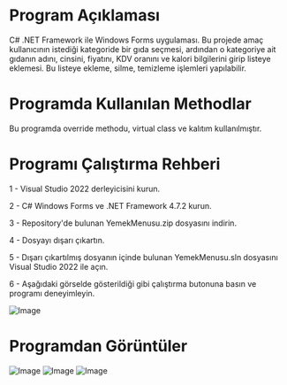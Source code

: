 # Program Açıklaması

C# .NET Framework ile Windows Forms uygulaması. Bu projede amaç kullanıcının istediği kategoride bir gıda seçmesi, ardından o kategoriye ait gıdanın adını, cinsini, fiyatını, KDV oranını ve kalori bilgilerini girip listeye eklemesi. Bu listeye ekleme, silme, temizleme işlemleri yapılabilir.

# Programda Kullanılan Methodlar

Bu programda override methodu, virtual class ve kalıtım kullanılmıştır.

# Programı Çalıştırma Rehberi

1 - Visual Studio 2022 derleyicisini kurun.

2 - C# Windows Forms ve .NET Framework 4.7.2 kurun.

3 - Repository'de bulunan YemekMenusu.zip dosyasını indirin.

4 - Dosyayı dışarı çıkartın.

5 - Dışarı çıkartılmış dosyanın içinde bulunan YemekMenusu.sln dosyasını Visual Studio 2022 ile açın.

6 - Aşağıdaki görselde gösterildiği gibi çalıştırma butonuna basın ve programı deneyimleyin.

![Image](https://github.com/user-attachments/assets/65174fb0-80a1-4221-9b8c-eccdb2812f44)

# Programdan Görüntüler

![Image](https://github.com/user-attachments/assets/fae7cceb-96f5-4e43-bcbc-bd0f9b93f150)
![Image](https://github.com/user-attachments/assets/297a15be-1bff-4dca-8257-f7fcdc3d15a7)
![Image](https://github.com/user-attachments/assets/4a15dff2-b767-453e-a184-544d00c90c5e)


